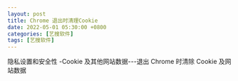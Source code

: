 ```yaml
---
layout: post
title: Chrome 退出时清理Cookie
date: 2022-05-01 05:30:00 +0800
categories: [艺搜软件]
tags: [艺搜软件]
---
```

隐私设置和安全性 -Cookie 及其他网站数据---退出 Chrome 时清除 Cookie 及网站数据